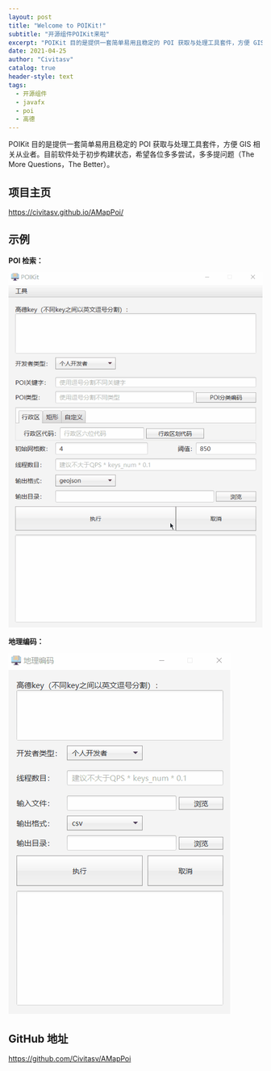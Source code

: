 ```yaml
---
layout: post
title: "Welcome to POIKit!"
subtitle: "开源组件POIKit来啦"
excerpt: "POIKit 目的是提供一套简单易用且稳定的 POI 获取与处理工具套件，方便 GIS 相关从业者"
date: 2021-04-25
author: "Civitasv"
catalog: true
header-style: text
tags:
  - 开源组件
  - javafx
  - poi
  - 高德
---
```


POIKit 目的是提供一套简单易用且稳定的 POI 获取与处理工具套件，方便 GIS 相关从业者。目前软件处于初步构建状态，希望各位多多尝试，多多提问题（The More Questions，The Better）。

## 项目主页

<https://civitasv.github.io/AMapPoi/>

## 示例

**POI 检索：**

![Poi](/img/in-post/github/poi.gif)

**地理编码：**

![Geocoding](/img/in-post/github/geocoding.gif)

## GitHub 地址

<https://github.com/Civitasv/AMapPoi>
